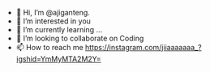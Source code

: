 - 👋 Hi, I’m @ajiganteng.
- 👀 I’m interested in you
- 🌱 I’m currently learning ...
- 💞️ I’m looking to collaborate on Coding
- 📫 How to reach me https://instagram.com/jiiaaaaaaa_?igshid=YmMyMTA2M2Y=

<!---
ajiganteng0/ajiganteng0 is a ✨ special ✨ repository because its `README.md` (this file) appears on your GitHub profile.
You can click the Preview link to take a look at your changes.
--->
